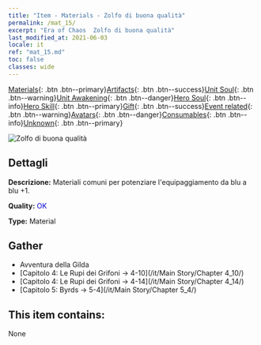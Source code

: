 ```yaml
---
title: "Item - Materials - Zolfo di buona qualità"
permalink: /mat_15/
excerpt: "Era of Chaos  Zolfo di buona qualità"
last_modified_at: 2021-06-03
locale: it
ref: "mat_15.md"
toc: false
classes: wide
---
```

 [Materials](/ItemsIT/){: .btn .btn--primary}[Artifacts](/ItemsIT/Artifacts/){: .btn .btn--success}[Unit Soul](/ItemsIT/UnitSoul/){: .btn .btn--warning}[Unit Awakening](/ItemsIT/UnitAwakening/){: .btn .btn--danger}[Hero Soul](/ItemsIT/HeroSoul/){: .btn .btn--info}[Hero Skill](/ItemsIT/HeroSkill/){: .btn .btn--primary}[Gift](/ItemsIT/Gift/){: .btn .btn--success}[Event related](/ItemsIT/Events/){: .btn .btn--warning}[Avatars](/ItemsIT/Avatars/){: .btn .btn--danger}[Consumables](/ItemsIT/Consumables/){: .btn .btn--info}[Unknown](/ItemsIT/Unknown/){: .btn .btn--primary}

 ![Zolfo di buona qualità](/images/t/i_cailiao_liuhuang1.png)

## Dettagli
 **Descrizione:** Materiali comuni per potenziare l'equipaggiamento da blu a blu +1.

 **Quality:** <span style="color: #0000CD">OK</span>

 **Type:** Material

## Gather

*    Avventura della Gilda 
*    [Capitolo 4: Le Rupi dei Grifoni -> 4-10](/it/Main Story/Chapter 4_10/) 
*    [Capitolo 4: Le Rupi dei Grifoni -> 4-14](/it/Main Story/Chapter 4_14/) 
*    [Capitolo 5: Byrds -> 5-4](/it/Main Story/Chapter 5_4/) 

## This item contains:

  None

